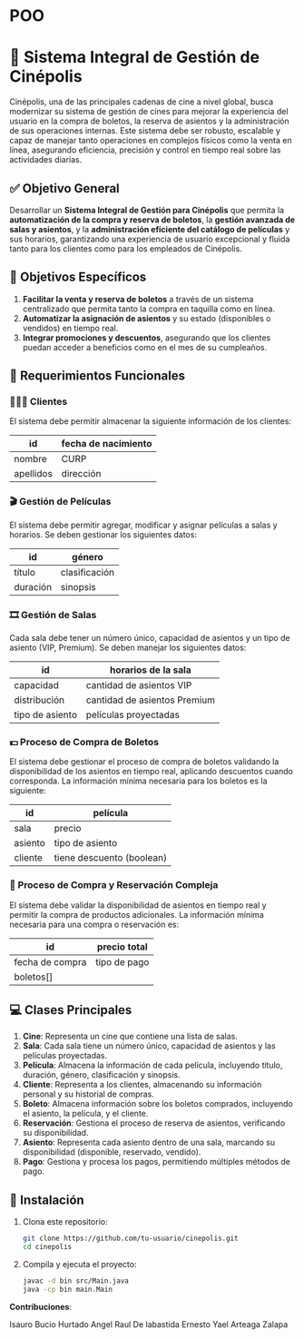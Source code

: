 # POO

# 🎥 Sistema Integral de Gestión de Cinépolis

Cinépolis, una de las principales cadenas de cine a nivel global, busca modernizar su sistema de gestión de cines para mejorar la experiencia del usuario en la compra de boletos, la reserva de asientos y la administración de sus operaciones internas. Este sistema debe ser robusto, escalable y capaz de manejar tanto operaciones en complejos físicos como la venta en línea, asegurando eficiencia, precisión y control en tiempo real sobre las actividades diarias.

## ✅ Objetivo General

Desarrollar un **Sistema Integral de Gestión para Cinépolis** que permita la **automatización de la compra y reserva de boletos**, la **gestión avanzada de salas y asientos**, y la **administración eficiente del catálogo de películas** y sus horarios, garantizando una experiencia de usuario excepcional y fluida tanto para los clientes como para los empleados de Cinépolis.

## 📖 Objetivos Específicos

1. **Facilitar la venta y reserva de boletos** a través de un sistema centralizado que permita tanto la compra en taquilla como en línea.
2. **Automatizar la asignación de asientos** y su estado (disponibles o vendidos) en tiempo real.
3. **Integrar promociones y descuentos**, asegurando que los clientes puedan acceder a beneficios como en el mes de su cumpleaños.

## 📗 Requerimientos Funcionales

### 🙋🏽‍♂️ Clientes

El sistema debe permitir almacenar la siguiente información de los clientes:

| id             | fecha de nacimiento |
|----------------|---------------------|
| nombre         | CURP                |
| apellidos      | dirección           |

### 🎬 Gestión de Películas

El sistema debe permitir agregar, modificar y asignar películas a salas y horarios. Se deben gestionar los siguientes datos:

| id       | género         |
|----------|----------------|
| título   | clasificación   |
| duración | sinopsis        |

### 🎞️ Gestión de Salas

Cada sala debe tener un número único, capacidad de asientos y un tipo de asiento (VIP, Premium). Se deben manejar los siguientes datos:

| id                | horarios de la sala                 |
|-------------------|-------------------------------------|
| capacidad         | cantidad de asientos VIP            |
| distribución      | cantidad de asientos Premium        |
| tipo de asiento   | películas proyectadas               |

### 💵 Proceso de Compra de Boletos

El sistema debe gestionar el proceso de compra de boletos validando la disponibilidad de los asientos en tiempo real, aplicando descuentos cuando corresponda. La información mínima necesaria para los boletos es la siguiente:

| id        | película        |
|-----------|-----------------|
| sala      | precio          |
| asiento   | tipo de asiento |
| cliente   | tiene descuento (boolean) |

### 🎦 Proceso de Compra y Reservación Compleja

El sistema debe validar la disponibilidad de asientos en tiempo real y permitir la compra de productos adicionales. La información mínima necesaria para una compra o reservación es:

| id         | precio total    |
|------------|-----------------|
| fecha de compra | tipo de pago    |
| boletos[]  |                     |

## 💻 Clases Principales

1. **Cine**: Representa un cine que contiene una lista de salas.
2. **Sala**: Cada sala tiene un número único, capacidad de asientos y las películas proyectadas.
3. **Película**: Almacena la información de cada película, incluyendo título, duración, género, clasificación y sinopsis.
4. **Cliente**: Representa a los clientes, almacenando su información personal y su historial de compras.
5. **Boleto**: Almacena información sobre los boletos comprados, incluyendo el asiento, la película, y el cliente.
6. **Reservación**: Gestiona el proceso de reserva de asientos, verificando su disponibilidad.
7. **Asiento**: Representa cada asiento dentro de una sala, marcando su disponibilidad (disponible, reservado, vendido).
8. **Pago**: Gestiona y procesa los pagos, permitiendo múltiples métodos de pago.

## 🚀 Instalación

1. Clona este repositorio:
    ```bash
    git clone https://github.com/tu-usuario/cinepolis.git
    cd cinepolis
    ```

2. Compila y ejecuta el proyecto:
    ```bash
    javac -d bin src/Main.java
    java -cp bin main.Main
    ```

**Contribuciones**: 

Isauro Bucio Hurtado
Angel Raul De labastida
Ernesto Yael Arteaga Zalapa

